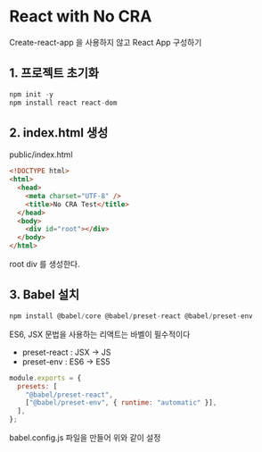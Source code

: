# React with No CRA

Create-react-app 을 사용하지 않고 React App 구성하기

## 1. 프로젝트 초기화

```js
npm init -y
npm install react react-dom
```

## 2. index.html 생성

public/index.html

```html
<!DOCTYPE html>
<html>
  <head>
    <meta charset="UTF-8" />
    <title>No CRA Test</title>
  </head>
  <body>
    <div id="root"></div>
  </body>
</html>
```

root div 를 생성한다.

## 3. Babel 설치

```js
npm install @babel/core @babel/preset-react @babel/preset-env
```

ES6, JSX 문법을 사용하는 리액트는 바벨이 필수적이다

- preset-react : JSX -> JS
- preset-env : ES6 -> ES5

```js
module.exports = {
  presets: [
    "@babel/preset-react",
    ["@babel/preset-env", { runtime: "automatic" }],
  ],
};
```

babel.config.js 파일을 만들어 위와 같이 설정
